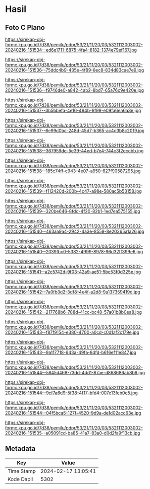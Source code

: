 # Hasil

## Foto C Plano

https://sirekap-obj-formc.kpu.go.id/7d38/pemilu/pdpr/53/21/11/20/03/5321112003002-20240216-151534--ed6e1711-6875-4fa4-8182-1374e79ef167.jpg

https://sirekap-obj-formc.kpu.go.id/7d38/pemilu/pdpr/53/21/11/20/03/5321112003002-20240216-151536--75ddc4b9-435e-4f89-8ec8-834d83cae7e9.jpg

https://sirekap-obj-formc.kpu.go.id/7d38/pemilu/pdpr/53/21/11/20/03/5321112003002-20240216-151536--f9746de0-a842-4ab2-8bd7-65a76c9e420e.jpg

https://sirekap-obj-formc.kpu.go.id/7d38/pemilu/pdpr/53/21/11/20/03/5321112003002-20240216-151537--3b5bbefa-4e16-494b-9f99-e09fa6ea6a3e.jpg

https://sirekap-obj-formc.kpu.go.id/7d38/pemilu/pdpr/53/21/11/20/03/5321112003002-20240216-151537--6e99d0bc-248d-45d7-b365-ac4d3b8c2019.jpg

https://sirekap-obj-formc.kpu.go.id/7d38/pemilu/pdpr/53/21/11/20/03/5321112003002-20240216-151538--367959de-5e39-44ed-b7e4-744c3f2eccbb.jpg

https://sirekap-obj-formc.kpu.go.id/7d38/pemilu/pdpr/53/21/11/20/03/5321112003002-20240216-151538--185c74ff-c943-4e07-a950-627f90587295.jpg

https://sirekap-obj-formc.kpu.go.id/7d38/pemilu/pdpr/53/21/11/20/03/5321112003002-20240216-151539--f112420d-200b-4c47-a98e-580ac5b53158.jpg

https://sirekap-obj-formc.kpu.go.id/7d38/pemilu/pdpr/53/21/11/20/03/5321112003002-20240216-151539--320be646-8fdd-4f20-82b1-1ed7ea575155.jpg

https://sirekap-obj-formc.kpu.go.id/7d38/pemilu/pdpr/53/21/11/20/03/5321112003002-20240216-151540--463aa9a4-2942-4a3e-8559-8e20365a1a26.jpg

https://sirekap-obj-formc.kpu.go.id/7d38/pemilu/pdpr/53/21/11/20/03/5321112003002-20240216-151540--2039fbc0-5382-4999-8978-96d32ff399e6.jpg

https://sirekap-obj-formc.kpu.go.id/7d38/pemilu/pdpr/53/21/11/20/03/5321112003002-20240216-151541--a2c5742d-9f03-42a9-ae51-5bc53f0d325e.jpg

https://sirekap-obj-formc.kpu.go.id/7d38/pemilu/pdpr/53/21/11/20/03/5321112003002-20240216-151542--7a0fb3d2-3df8-4e4f-a2d8-9a137359419d.jpg

https://sirekap-obj-formc.kpu.go.id/7d38/pemilu/pdpr/53/21/11/20/03/5321112003002-20240216-151542--217768b6-788d-41cc-bc48-57a01b8b0ea8.jpg

https://sirekap-obj-formc.kpu.go.id/7d38/pemilu/pdpr/53/21/11/20/03/5321112003002-20240216-151543--f87f9154-e380-4700-a0cd-c0d1af2c179e.jpg

https://sirekap-obj-formc.kpu.go.id/7d38/pemilu/pdpr/53/21/11/20/03/5321112003002-20240216-151543--9a117718-643a-49fa-8dfd-b616ef11e847.jpg

https://sirekap-obj-formc.kpu.go.id/7d38/pemilu/pdpr/53/21/11/20/03/5321112003002-20240216-151544--5845d468-73dd-4dd1-87ae-d868686ab8b9.jpg

https://sirekap-obj-formc.kpu.go.id/7d38/pemilu/pdpr/53/21/11/20/03/5321112003002-20240216-151544--9cf7a6d9-5f38-4f17-bfd4-007e13feb0e5.jpg

https://sirekap-obj-formc.kpu.go.id/7d38/pemilu/pdpr/53/21/11/20/03/5321112003002-20240216-151544--04f5bca5-127f-4520-9d9a-de1d02acc63e.jpg

https://sirekap-obj-formc.kpu.go.id/7d38/pemilu/pdpr/53/21/11/20/03/5321112003002-20240216-151535--a05091cd-ba85-41a7-83a0-d0d2fa9f13cb.jpg


## Metadata

| Key        | Value               |
| ---------- | ------------------- |
| Time Stamp | 2024-02-17 13:05:41 |
| Kode Dapil | 5302                |



